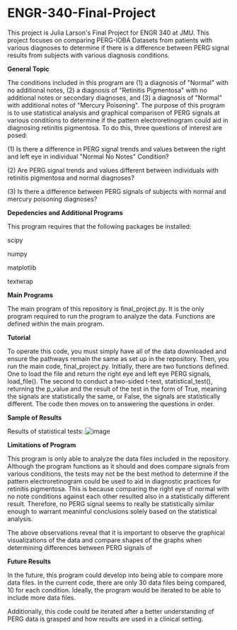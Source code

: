 # ENGR-340-Final-Project
This project is Julia Larson's Final Project for ENGR 340 at JMU. This project focuses on comparing PERG-IOBA Datasets from patients with various diagnoses to determine if there is a difference between PERG signal results from subjects with various diagnosis conditions. 

**General Topic**

The conditions included in this program are (1) a diagnosis of "Normal" with no additional notes, (2) a diagnosis of "Retinitis Pigmentosa" with no additional notes or secondary diagnoses, and (3) a diagnosis of "Normal" with additional notes of "Mercury Poisoning". 
The purpose of this program is to use statistical analysis and graphical comparison of PERG signals at various conditions to determine if the pattern electroretinogram could aid in diagnosing retinitis pigmentosa. To do this, three questions of interest are posed: 

(1) Is there a difference in PERG signal trends and values between the right and left eye in individual "Normal No Notes" Condition? 

(2) Are PERG signal trends and values different between individuals with retinitis pigmentosa and normal diagnoses? 

(3) Is there a difference between PERG signals of subjects with normal and mercury poisoning diagnoses? 

**Depedencies and Additional Programs**

This program requires that the following packages be installed: 

scipy

numpy

matplotlib

textwrap

**Main Programs**

The main program of this repository is final_project.py. It is the only program required to run the program to analyze the data. Functions are defined within the main program. 

**Tutorial**

To operate this code, you must simply have all of the data downloaded and ensure the pathways remain the same as set up in the repository. Then, you run the main code, final_project.py. 
Initially, there are two functions defined. One to load the file and return the right eye and left eye PERG signals, load_file(). The second to conduct a two-sided t-test, statistical_test(), returning the p_value and the result of the test in the form of True, meaning the signals are statistically the same, or False, the signals are statistically different. The code then moves on to answering the questions in order. 

**Sample of Results**

Results of statistical tests: 
![image](https://github.com/user-attachments/assets/5dc0153b-064b-46fb-beeb-18b7b2ba1095)


**Limitations of Program**

This program is only able to analyze the data files included in the repository. Although the program functions as it should and does compare signals from various conditions, the tests may not be the best method to determine if the pattern electroretinogram could be used to aid in diagnostic practices for retinitis pigmentosa. This is because comparing the right eye of normal with no note conditions against each other resulted also in a statistically different result. Therefore, no PERG signal seems to really be statistically similar enough to warrant meaninful conclusions solely based on the statistical analysis. 

The above observations reveal that it is important to observe the graphical visualizations of the data and compare shapes of the graphs when determining differences between PERG signals of 

**Future Results** 

In the future, this program could develop into being able to compare more data files. In the current code, there are only 30 data files being compared, 10 for each condition. Ideally, the program would be iterated to be able to include more data files. 

Additionally, this code could be iterated after a better understanding of PERG data is grasped and how results are used in a clinical setting. 
